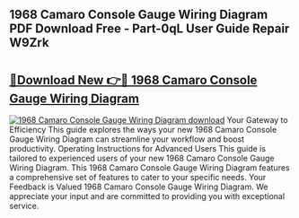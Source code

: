 ## 1968 Camaro Console Gauge Wiring Diagram PDF Download Free - Part-0qL User Guide Repair W9Zrk

# <h2><a href="http://dfupbm.blite.top/?on=1968+Camaro+Console+Gauge+Wiring+Diagram">🔗Download New 👉🔴 1968 Camaro Console Gauge Wiring Diagram</a></h2>

[![1968 Camaro Console Gauge Wiring Diagram download](https://i.imgur.com/lujVjoI.png)](http://dfupbm.blite.top/?on=1968+Camaro+Console+Gauge+Wiring+Diagram)
Your Gateway to Efficiency This guide explores the ways your new 1968 Camaro Console Gauge Wiring Diagram can streamline your workflow and boost productivity. Operating Instructions for Advanced Users This guide is tailored to experienced users of your new 1968 Camaro Console Gauge Wiring Diagram. This 1968 Camaro Console Gauge Wiring Diagram features a comprehensive set of features to cater to your specific needs. Your Feedback is Valued 1968 Camaro Console Gauge Wiring Diagram. We appreciate your input and are committed to providing you with exceptional service.
